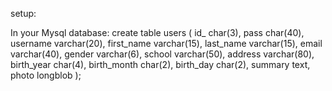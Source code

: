 setup:

In your Mysql database:
  create table users (
    id_ char(3),
    pass char(40),
    username varchar(20),
    first_name varchar(15),
    last_name varchar(15),
    email varchar(40),
    gender varchar(6),
    school varchar(50),
    address varchar(80),
    birth_year char(4),
    birth_month char(2),
    birth_day char(2),
    summary text,
    photo longblob
  );
